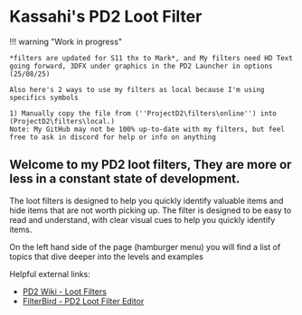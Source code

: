 # Kassahi's PD2 Loot Filter

!!! warning "Work in progress"

    *filters are updated for S11 thx to Mark*, and My filters need HD Text going forward, 3DFX under graphics in the PD2 Launcher in options (25/08/25)
    
    Also here's 2 ways to use my filters as local because I'm using specifics symbols
    
    1) Manually copy the file from (''ProjectD2\filters\online'') into (ProjectD2\filters\local.)
    Note: My GitHub may not be 100% up-to-date with my filters, but feel free to ask in discord for help or info on anything

 ## Welcome to my PD2 loot filters, They are more or less in a constant state of development.

The loot filters is designed to help you quickly identify valuable items and hide items that are not worth picking up. The filter is designed to be easy to read and understand, with clear visual cues to help you quickly identify items.

On the left hand side of the page (hamburger menu) you will find a list of topics that dive deeper into the levels and examples

Helpful external links:

-   [PD2 Wiki - Loot Filters](https://wiki.projectdiablo2.com/wiki/Item_Filtering)
-   [FilterBird - PD2 Loot Filter Editor](https://betweenwalls.github.io/filterbird/?v=PD2)
